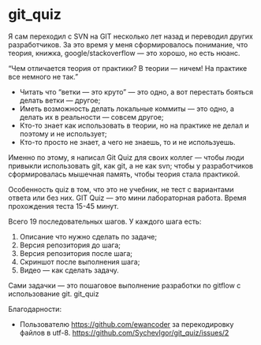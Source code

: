 git_quiz
========
Я сам переходил с SVN на GIT несколько лет назад и переводил других разработчиков. За это время у меня сформировалось понимание, что теория, книжка, google/stackoverflow — это хорошо, но есть нюанс. 

“Чем отличается теория от практики? В теории — ничем! На практике все немного не так.”
 * Читать что “ветки — это круто” — это одно, а вот перестать бояться делать ветки — другое;
 * Иметь возможность делать локальные коммиты — это одно, а делать их в реальности — совсем другое;
 * Кто-то знает как использовать в теории, но на практике не делал и поэтому и не использует;
 * Кто-то просто не знает, а чего не знаешь, то и не используешь.

Именно по этому, я написал Git Quiz для своих коллег — чтобы люди привыкли использовать git, как git, а не как svn; чтобы у разработчиков сформировалась мышечная память, чтобы теория стала практикой.
 
Особенность quiz в том, что это не учебник, не тест с вариантами ответа или без них. GIT Quiz — это мини лабораторная работа. Время прохождения теста 15-45 минут.
 
Всего 19 последовательных шагов. У каждого шага есть:
 1. Описание что нужно сделать по задаче;
 2. Версия репозитория до шага;
 3. Версия репозитория после шага;
 4. Скриншот после выполнения шага;
 5. Видео — как сделать задачу.
 
Сами задачки — это пошаговое выполнение разработки по gitflow с использование git.
git_quiz

Благодарности:
 * Пользователю https://github.com/ewancoder за перекодировку файлов в utf-8. https://github.com/SychevIgor/git_quiz/issues/2
